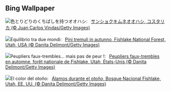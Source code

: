 ## Bing Wallpaper
![](https://www.bing.com/th?id=OHR.ToucanForest_JA-JP8804759807_UHD.jpg&w=1000)色とりどりのくちばしを持つオオハシ:&nbsp;&ensp;[サンショクキムネオオハシ, コスタリカ (© Juan Carlos Vindas/Getty Images)](https://www.bing.com/th?id=OHR.ToucanForest_JA-JP8804759807_UHD.jpg)
<br><br/>
![](https://www.bing.com/th?id=OHR.AspenEquinox_IT-IT3698686278_UHD.jpg&w=1000)Equilibrio tra due mondi:&nbsp;&ensp;[Pini tremuli in autunno, Fishlake National Forest, Utah, USA (© Danita Delimont/Getty Images)](https://www.bing.com/th?id=OHR.AspenEquinox_IT-IT3698686278_UHD.jpg)
<br><br/>
![](https://www.bing.com/th?id=OHR.AspenEquinox_FR-FR4843698159_UHD.jpg&w=1000)Peupliers faux-trembles… mais pas de peur !:&nbsp;&ensp;[Peupliers faux-trembles en automne, forêt nationale de Fishlake, Utah, États-Unis (© Danita Delimont/Getty Images)](https://www.bing.com/th?id=OHR.AspenEquinox_FR-FR4843698159_UHD.jpg)
<br><br/>
![](https://www.bing.com/th?id=OHR.AspenEquinox_ES-ES0554126679_UHD.jpg&w=1000)El color del otoño:&nbsp;&ensp;[Álamos durante el otoño, Bosque Nacional Fishlake, Utah, EE. UU. (© Danita Delimont/Getty Images)](https://www.bing.com/th?id=OHR.AspenEquinox_ES-ES0554126679_UHD.jpg)
<br><br/>
